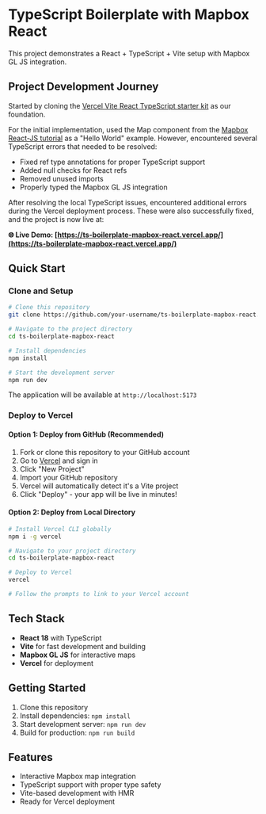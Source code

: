 # TypeScript Boilerplate with Mapbox React

This project demonstrates a React + TypeScript + Vite setup with Mapbox GL JS integration.

## Project Development Journey

Started by cloning the [Vercel Vite React TypeScript starter kit](https://github.com/vercel/examples/tree/main/framework-boilerplates/vite-react) as our foundation. 

For the initial implementation, used the Map component from the [Mapbox React-JS tutorial](https://docs.mapbox.com/mapbox-gl-js/example/simple-map/) as a "Hello World" example. However, encountered several TypeScript errors that needed to be resolved:

- Fixed ref type annotations for proper TypeScript support
- Added null checks for React refs
- Removed unused imports
- Properly typed the Mapbox GL JS integration

After resolving the local TypeScript issues, encountered additional errors during the Vercel deployment process. These were also successfully fixed, and the project is now live at:

**🌐 Live Demo: [https://ts-boilerplate-mapbox-react.vercel.app/](https://ts-boilerplate-mapbox-react.vercel.app/)**

## Quick Start

### Clone and Setup

```bash
# Clone this repository
git clone https://github.com/your-username/ts-boilerplate-mapbox-react.git

# Navigate to the project directory
cd ts-boilerplate-mapbox-react

# Install dependencies
npm install

# Start the development server
npm run dev
```

The application will be available at `http://localhost:5173`

### Deploy to Vercel

#### Option 1: Deploy from GitHub (Recommended)

1. Fork or clone this repository to your GitHub account
2. Go to [Vercel](https://vercel.com) and sign in
3. Click "New Project"
4. Import your GitHub repository
5. Vercel will automatically detect it's a Vite project
6. Click "Deploy" - your app will be live in minutes!

#### Option 2: Deploy from Local Directory

```bash
# Install Vercel CLI globally
npm i -g vercel

# Navigate to your project directory
cd ts-boilerplate-mapbox-react

# Deploy to Vercel
vercel

# Follow the prompts to link to your Vercel account
```

## Tech Stack

- **React 18** with TypeScript
- **Vite** for fast development and building
- **Mapbox GL JS** for interactive maps
- **Vercel** for deployment

## Getting Started

1. Clone this repository
2. Install dependencies: `npm install`
3. Start development server: `npm run dev`
4. Build for production: `npm run build`

## Features

- Interactive Mapbox map integration
- TypeScript support with proper type safety
- Vite-based development with HMR
- Ready for Vercel deployment
